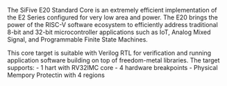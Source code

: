 The SiFive E20 Standard Core is an extremely efficient implementation of the E2 Series configured for very low area and power. The E20 brings the power of the RISC-V software ecosystem to efficiently address traditional 8-bit and 32-bit microcontroller applications such as IoT, Analog Mixed Signal, and Programmable Finite State Machines.

This core target is suitable with Verilog RTL for verification and running application software building on top of freedom-metal libraries. The target supports:
        - 1 hart with RV32IMC core
        - 4 hardware breakpoints
        - Physical Mempory Protectin with 4 regions
